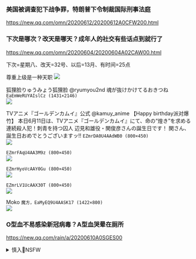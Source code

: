 ### 美国被调查犯下战争罪，特朗普下令制裁国际刑事法庭
https://new.qq.com/omn/20200612/20200612A0CFW200.html

### 下次是哪次？改天是哪天？成年人的社交有些话点到就行了
https://new.qq.com/omn/20200604/20200604A02CAW00.html

下次=星期八、改天=32号、以后=13月、有时间=25点

尊重上级是一种天职
![](https://s9.rr.itc.cn/r/wapChange/201610_14_12/a6o4y87807664919855.jpg)

狐狸脸りゅうみょう狐狸脸
@ryumyou2nd
魂が抜けかけてるおきつね
`EaEmWeRUYAIslCz (1431×2146)`<br>
![](https://pbs.twimg.com/media/EaEmWeRUYAIslCz?format=jpg&name=orig)

TVアニメ『ゴールデンカムイ』公式
@kamuy_anime
【Happy birthday派对爆竹】
本日6月11日は、TVアニメ『ゴールデンカムイ』にて、命の“煌き”を求める連続殺人犯！刺青を持つ囚人 辺見和雄役・関俊彦さんの誕生日です！
関さん、誕生日おめでとうございますッ!!
`EZmrDA0U4AAdWB0 (800×450)`<br>
![](https://pbs.twimg.com/media/EZmrDA0U4AAdWB0?format=jpg&name=orig)

`EZmrFAqU4AA3M9z (800×450)`<br>
![](https://pbs.twimg.com/media/EZmrFAqU4AA3M9z?format=jpg&name=orig)

`EZmrHyoVcAAY0Gu (800×450)`<br>
![](https://pbs.twimg.com/media/EZmrHyoVcAAY0Gu?format=jpg&name=orig)

`EZmrLV1UcAAX30T (800×450)`<br>
![](https://pbs.twimg.com/media/EZmrLV1UcAAX30T?format=jpg&name=orig)

Moko
`魔方，EaMyEQ9U4AASK17 (1422×800)`<br>
![](https://pbs.twimg.com/media/EaMyEQ9U4AASK17?format=jpg&name=orig)

### O型血不易感染新冠病毒？A型血哭晕在厕所
https://new.qq.com/rain/a/20200610A0SGES00

<details><summary>慎入🔞NSFW</summary>

Not Safe For Work
![](https://upload.wikimedia.org/wikipedia/commons/thumb/d/d3/Biohazard_Symbol_Specification.png/210px-Biohazard_Symbol_Specification.png)

<details><summary><b>风险自理Use At Your Own Risk🈲</summary>

### 欧盟指zg曲解战略对话 揭bj散播疫情假信息
https://www.dw.com/zh/欧盟指zg曲解战略对话-揭bj散播疫情假信息/a-53770917

欧盟最近发现，zg从z府到媒体都没有详实呈现双方的“对话”。除了欧盟相关“对话”被部份引用来支持北j论点，欧盟官方把zg列为“制度性竞争对手”的说法更是直接被和谐。此外，欧盟也首次直接点名zg散播疫情假信息。

欧盟委员会在这份声明中说：“外国参与者和某些第三国，特别是e罗斯和zg，锁定欧盟、其周边地区甚至全球进行影响力行动和假讯息宣传活动。”文件批评道:“这种由第三国策划的行动，揭露其利用虚假或诱导性信息造成伤害的意图。

</details>
</details>
